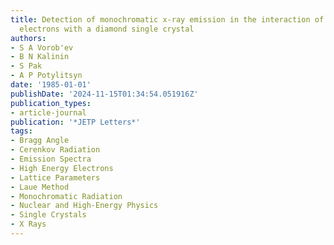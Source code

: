 ```yaml
---
title: Detection of monochromatic x-ray emission in the interaction of ultrarelativistic
  electrons with a diamond single crystal
authors:
- S A Vorob'ev
- B N Kalinin
- S Pak
- A P Potylitsyn
date: '1985-01-01'
publishDate: '2024-11-15T01:34:54.051916Z'
publication_types:
- article-journal
publication: '*JETP Letters*'
tags:
- Bragg Angle
- Cerenkov Radiation
- Emission Spectra
- High Energy Electrons
- Lattice Parameters
- Laue Method
- Monochromatic Radiation
- Nuclear and High-Energy Physics
- Single Crystals
- X Rays
---
```

